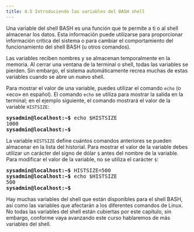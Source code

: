 ```yaml
---
title: 4.5 Introduciendo las variables del BASH shell
---
```


Una variable del shell BASH es una función que te permite a ti o al shell almacenar los datos. Esta información puede utilizarse para proporcionar información crítica del sistema o para cambiar el comportamiento del funcionamiento del shell BASH (u otros comandos).

Las variables reciben nombres y se almacenan temporalmente en la memoria. Al cerrar una ventana de la terminal o shell, todas las variables se pierden. Sin embargo, el sistema automáticamente recrea muchas de estas variables cuando se abre un nuevo shell.

Para mostrar el valor de una variable, puedes utilizar el comando `echo` (o «eco» en español). El comando `echo` se utiliza para mostrar la salida en la terminal; en el ejemplo siguiente, el comando mostrará el valor de la variable `HISTSIZE`:

<pre class="content_terminal"><strong><span class="ansi-green">sysadmin@localhost</span>:<span class="ansi-blue">~</span>$</strong> echo $HISTSIZE                 
1000                                                         
<strong><span class="ansi-green">sysadmin@localhost</span>:<span class="ansi-blue">~</span>$</strong></pre>

La variable `HISTSIZE` define cuántos comandos anteriores se pueden almacenar en la lista del historial. Para mostrar el valor de la variable debes utilizar un carácter del signo de dólar `$` antes del nombre de la variable. Para modificar el valor de la variable, no se utiliza el carácter `$`:

<pre class="content_terminal"><strong><span class="ansi-green">sysadmin@localhost</span>:<span class="ansi-blue">~</span>$</strong> HISTSIZE=500                                        
<strong><span class="ansi-green">sysadmin@localhost</span>:<span class="ansi-blue">~</span>$</strong> echo $HISTSIZE                          
500                                                         
<strong><span class="ansi-green">sysadmin@localhost</span>:<span class="ansi-blue">~</span>$</strong></pre>

Hay muchas variables del shell que están disponibles para el shell BASH, así como las variables que afectarán a los diferentes comandos de Linux. No todas las variables del shell están cubiertas por este capítulo, sin embargo, conforme vaya avanzando este curso hablaremos de más variables del shell.
